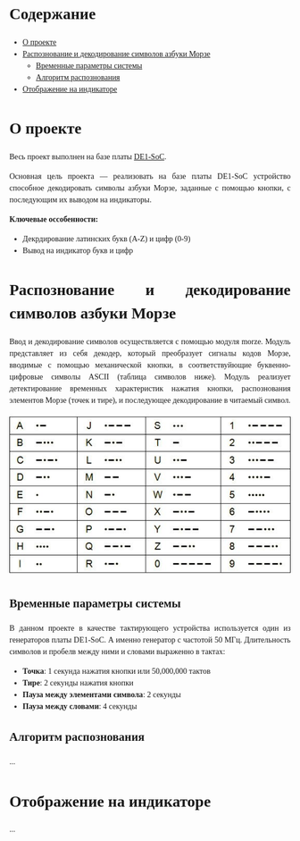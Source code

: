 <div style="font-family: 'TimesNewRoman', Times, serif; font-size: 14px; line-height: 1.5; text-align: justify;">

# Содержание

*   [О проекте](#о-проекте)
*   [Распознование и декодирование символов азбуки Морзе](#распознование-и-декодирование-символов-азбуки-морзе)
    *   [Временные параметры системы](#временные-параметры-системы)
    *   [Алгоритм распознования](#алгоритм-распознования)
*   [Отображение на индикаторе](#отображение-на-индикаторе)


# О проекте

Весь проект выполнен на базе платы [DE1-SoC](https://www.terasic.com.tw/cgi-bin/page/archive.pl?Language=English&No=836).

Основная цель проекта — реализовать на базе платы DE1-SoC устройство способное декодировать символы азбуки Морзе, заданные с помощью кнопки, с последующим их выводом на индикаторы.

**Ключевые оссобенности:**
*   Декрдирование латинских букв (A-Z) и цифр (0-9)
*   Вывод на индикатор букв и цифр

# Распознование и декодирование символов азбуки Морзе
Ввод и декодирование символов осуществляется с помощью модуля morze. Модуль представляет из себя декодер, который преобразует сигналы кодов Морзе, вводимые с помощью механической кнопки, в соответствуйющие буквенно-цифровые символы ASCII (таблица символов ниже). Модуль реализует детектирование временных характеристик нажатия кнопки, распознования элементов Морзе (точек и тире), и последующее декодирование в читаемый символ.

<div align="center">
<img src="images/morse-code-table.jpg" alt="Таблица азбуки Морзе" style="max-width: 100%; height: auto;">
</div>

## Временные параметры системы
В данном проекте в качестве тактирующего устройства используется один из генераторов платы DE1-SoC. А именно генератор с частотой 50 МГц. Длительность символов и пробелв между ними и словами выраженно в тактах:

- **Точка**: 1 секунда нажатия кнопки или 50,000,000 тактов
- **Тире**: 2 секунды нажатия кнопки
- **Пауза между элементами символа**: 2 секунды
- **Пауза между словами**: 4 секунды

## Алгоритм распознования
...

# Отображение на индикаторе
...

</div>